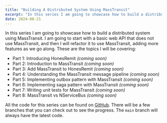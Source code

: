 ```yaml
---
title: "Building A Distributed System Using MassTransit"
excerpt: "In this series I am going to showcase how to build a distributed system using MassTransit."
date: 2024-08-21
---
```


In this series I am going to showcase how to build a distributed system using MassTransit. I am going to start with a basic web API that does not use MassTransit, and then I will refactor it to use MassTransit, adding more features as we go along. These are the topics I will be covering:

- Part 1: Introducing HonesRemit _(coming soon)_
- Part 2: Introduction to MassTransit _(coming soon)_
- Part 3: Add MassTransit to HonesRemit _(coming soon)_
- Part 4: Understanding the MassTransit message pipeline _(coming soon)_
- Part 5: Implementing outbox pattern with MassTransit _(coming soon)_
- Part 6: Implementing saga pattern with MassTransit _(coming soon)_
- Part 7: Writing unit tests for MassTransit _(coming soon)_
- Part 8: MassTransit vs NServiceBus _(coming soon)_

All the code for this series can be found on [GitHub](https://github.com/vince-nyanga/hones.remit.api). There will be a few branches that you can check out to see the progress. The `main` branch will always have the latest code.
